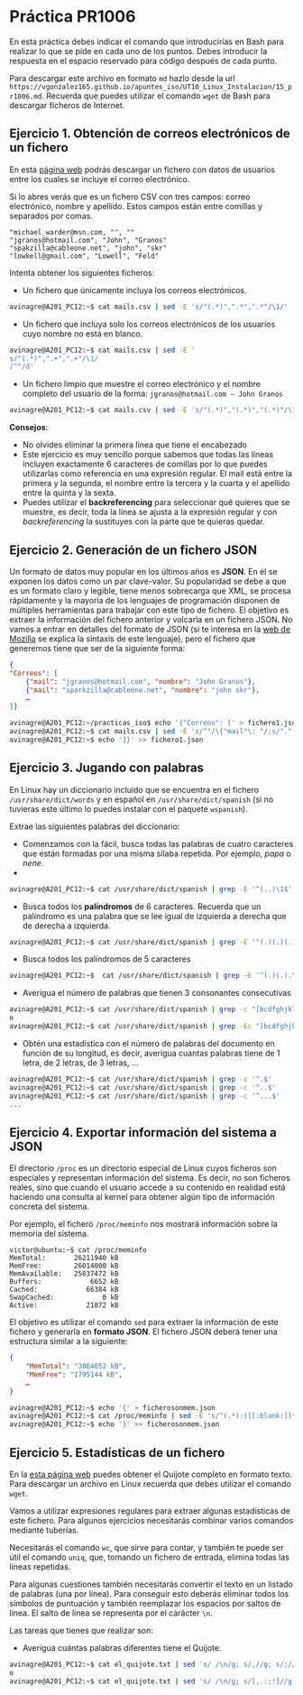 # Práctica PR1006

En esta práctica debes indicar el comando que introducirías en Bash para realizar lo que se pide en cada uno de los puntos. Debes introducir la respuesta en el espacio reservado para código después de cada punto.

Para descargar este archivo en formato `md` hazlo desde la url `https://vgonzalez165.github.io/apuntes_iso/UT10_Linux_Instalacion/15_pr1006.md`. Recuerda que puedes utilizar el comando `wget` de Bash para descargar ficheros de Internet.


## Ejercicio 1. Obtención de correos electrónicos de un fichero

En esta [página web](https://wikileaks.org/gifiles/docs/12/1239817_25k-list-of-random-free-list-subscriber-emails-.html) podrás descargar un fichero con datos de usuarios entre los cuales se incluye el correo electrónico. 

Si lo abres verás que es un fichero CSV con tres campos: correo electrónico, nombre y apellido. Estos campos están entre comillas y separados por comas.

```csv
"michael_warder@msn.com, "", ""
"jgranos@hotmail.com", "John", "Granos"
"spakzilla@cableone.net", "john", "skr"
"lowkell@gmail.com", "Lowell", "Feld"
```
 
Intenta obtener los siguientes ficheros:
- Un fichero que únicamente incluya los correos electrónicos.
  
```bash
avinagre@A201_PC12:~$ cat mails.csv | sed -E 's/"(.*)",".*",".*"/\1/' 
```

- Un fichero que incluya solo los correos electrónicos de los usuarios cuyo nombre no está en blanco.
  
```bash
avinagre@A201_PC12:~$ cat mails.csv | sed -E '
s/"(.*)",".+",".+"/\1/
/^"/d'
```

- Un fichero limpio que muestre el correo electrónico y el nombre completo del usuario de la forma: `jgranos@hotmail.com – John Granos`

```bash
avinagre@A201_PC12:~$ cat mails.csv | sed -E 's/"(.*)","(.*)","(.*)"/\1 \- \2 \3/'
```

**Consejos**: 

- No olvides eliminar la primera línea que tiene el encabezado
- Este ejercicio es muy sencillo porque sabemos que todas las líneas incluyen exactamente 6 caracteres de comillas por lo que puedes utilizarlas como referencia en una expresión regular. El mail está entre la primera y la segunda, el nombre entre la tercera y la cuarta y el apellido entre la quinta y la sexta.
- Puedes utilizar el **backreferencing** para seleccionar qué quieres que se muestre, es decir, toda la línea se ajusta a la expresión regular y con *backreferencing* la sustituyes con la parte que te quieras quedar.


## Ejercicio 2. Generación de un fichero JSON


Un formato de datos muy popular en los últimos años es **JSON**. En él se exponen los datos como un par clave-valor. Su popularidad se debe a que es un formato claro y legible, tiene menos sobrecarga que XML, se procesa rápidamente y la mayoría de los lenguajes de programación disponen de múltiples herramientas para trabajar con este tipo de fichero.
El objetivo es extraer la información del fichero anterior y volcarla en un fichero JSON. No vamos a entrar en detalles del formato de JSON (si te interesa en la [web de Mozilla](https://developer.mozilla.org/es/docs/Learn/JavaScript/Objects/JSON) se explica la sintaxis de este lenguaje), pero el fichero que generemos tiene que ser de la siguiente forma:

```json
{
"Correos": [
	{"mail": "jgranos@hotmail.com", "nombre": "John Granos"},
	{"mail": "sparkzilla@cableone.net", "nombre": "john skr"},
    …
]}
```

```bash
avinagre@A201_PC12:~/practicas_iso$ echo '{"Correos": [' > fichero1.json
avinagre@A201_PC12:~$ cat mails.csv | sed -E 's/^"/\{"mail"\: "/;s/"."(.*)"."(.*)"/", "nombre"\: "\1 \2"},/' >> fichero1.json
avinagre@A201_PC12:~$ echo ']}' >> fichero1.json
```

## Ejercicio 3. Jugando con palabras

En Linux hay un diccionario incluido que se encuentra en el fichero `/usr/share/dict/words` y en español en `/usr/share/dict/spanish` (si no tuvieras este último lo puedes instalar con el paquete `wspanish`).

Extrae las siguientes palabras del diccionario:

- Comenzamos con la fácil, busca todas las palabras de cuatro caracteres que están formadas por una misma sílaba repetida. Por ejemplo, *papa* o *nene*.
- 
```bash
avinagre@A201_PC12:~$ cat /usr/share/dict/spanish | grep -E '^(..)\1$'
```

- Busca todos los **palíndromos** de 6 caracteres. Recuerda que un palíndromo es una palabra que se lee igual de izquierda a derecha que de derecha a izquierda.

```bash
avinagre@A201_PC12:~$ cat /usr/share/dict/spanish | grep -E '^(.)(.)(.)\3\2\1$' 
  ```

- Busca todos los palíndromos de 5 caracteres
  
```bash
avinagre@A201_PC12:~$  cat /usr/share/dict/spanish | grep -E '^(.)(.).\2\1$' 
```

- Averigua el número de palabras que tienen 3 consonantes consecutivas
  
```bash
avinagre@A201_PC12:~$ cat /usr/share/dict/spanish | grep -c "[bcdfghjklmnñpqrstvwxyz][bcdfghjklmnñpqrstvwxyz][bcdfghjklmnñpqrstvwxyz]"
o
avinagre@A201_PC12:~$ cat /usr/share/dict/spanish | grep -Ec "[bcdfghjklmnñpqrstvwxyz]{3}"
```

- Obtén una estadística con el número de palabras del documento en función de su longitud, es decir, averigua cuantas palabras tiene de 1 letra, de 2 letras, de 3 letras, ...

```bash
avinagre@A201_PC12:~$ cat /usr/share/dict/spanish | grep -c '^.$'
avinagre@A201_PC12:~$ cat /usr/share/dict/spanish | grep -c '^..$'
avinagre@A201_PC12:~$ cat /usr/share/dict/spanish | grep -c '^...$'
...
```

## Ejercicio 4. Exportar información del sistema a JSON

El directorio `/proc` es un directorio especial de Linux cuyos ficheros son especiales y representan información del sistema. Es decir, no son ficheros reales, sino que cuando el usuario accede a su contenido en realidad está haciendo una consulta al kernel para obtener algún tipo de información concreta del sistema. 

Por ejemplo, el fichero `/proc/meminfo` nos mostrará información sobre la memoria del sistema.
 
```
victor@ubuntu:~$ cat /proc/meminfo
MemTotal:       26211940 kB
MemFree:        26014000 kB
MemAvailable:   25837472 kB
Buffers:            6652 kB
Cached:            66384 kB
SwapCached:            0 kB
Active:            21072 kB
```

El objetivo es utilizar el comando `sed` para extraer la información de este fichero y generarla en **formato JSON**. El fichero JSON deberá tener una estructura similar a la siguiente:

```json
{
	"MemTotal": "3064652 kB",
	"MemFree": "1795144 kB",
	…
}  
```

```bash
avinagre@A201_PC12:~$ echo '{' > ficherosonmem.json
avinagre@A201_PC12:~$ cat /proc/meminfo | sed -E 's/^(.*):([[:blank:]]*)(.*)$/"\1":\2"\3",/' >> ficherosonmem.json
avinagre@A201_PC12:~$ echo '}' >> ficherosonmem.json
```

## Ejercicio 5. Estadísticas de un fichero

En la [esta página web](https://gist.github.com/jsdario/6d6c69398cb0c73111e49f1218960f79/raw/8d4fc4548d437e2a7203a5aeeace5477f598827d/el_quijote.txt) puedes obtener el Quijote completo en formato texto. Para descargar un archivo en Linux recuerda que debes utilizar el comando `wget`.

Vamos a utilizar expresiones regulares para extraer algunas estadísticas de este fichero. Para algunos ejercicios necesitarás combinar varios comandos mediante tuberías. 

Necesitarás el comando `wc`, que sirve para contar, y también te puede ser útil el comando `uniq`, que, tomando un fichero de entrada, elimina todas las líneas repetidas.

Para algunas cuestiones también necesitarás convertir el texto en un listado de palabras (una por línea). Para conseguir esto deberás eliminar todos los símbolos de puntuación y también reemplazar los espacios por saltos de línea. El salto de línea se representa por el carácter `\n`.

Las tareas que tienes que realizar son:

- Averigua cuántas palabras diferentes tiene el Quijote.
 
```bash
avinagre@A201_PC12:~$ cat el_quijote.txt | sed 's/ /\n/g; s/,//g; s/;//g; s/://g; s/.//g; s/!//g'| sort | uniq | wc -l
o
avinagre@A201_PC12:~$ cat el_quijote.txt | sed 's/ /\n/g; s/[,.:;!]//g'
```

